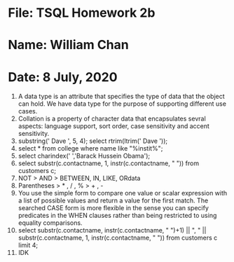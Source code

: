 # File: TSQL Homework 2b
# Name: William Chan
# Date: 8 July, 2020

1. A data type is an attribute that specifies the type of data that the object can hold. We have data type for the purpose of supporting different use cases.
1. Collation is a property of character data that encapsulates sevral aspects: language support, sort order, case sensitivity and accent sensitivity.
1. substring('    Dave    ', 5, 4); select rtrim(ltrim('    Dave    '));
1. select * from college where name like "%instit%"; 
1. select charindex(' ','Barack Hussein Obama');
1. select substr(c.contactname, 1, instr(c.contactname, " ")) from customers c;
1. NOT > AND > BETWEEN, IN, LIKE, ORdata
1. Parentheses > * , / , % > + , -
1. You use the simple form to compare one value or scalar expression with a list of possible values and return a value for the first match. The searched CASE form is more flexible in
the sense you can specify predicates in the WHEN clauses rather than being restricted to using equality comparisons.
1. select substr(c.contactname, instr(c.contactname, " ")+1) || ", " || substr(c.contactname, 1, instr(c.contactname, " ")) from customers c limit 4;
1. IDK 
